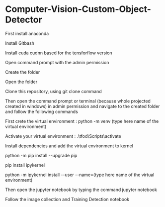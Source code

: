 # Computer-Vision-Custom-Object-Detector

First install anaconda

Install Gitbash

Install cuda cudnn based for the tensforflow version

Open command prompt with the admin permission

Create the folder

Open the folder

Clone this repository, using git clone command

Then open the command prompt or terminal (because whole projected created in windows) in admin permission and navigate to the created folder and follow the following commands

First crete the virtual environment : python -m venv (type here name of the virtual environment)

Activate your virtual environment : .\tfod\Scripts\activate

Install dependencies and add the virtual environment to kernel

python -m pip install --upgrade pip

pip install ipykernel

python -m ipykernel install --user --name=(type here name of the virtual environment)

Then open the jupyter notebook by typing the command jupyter notebook

Follow the image collection and Training Detection notebook
